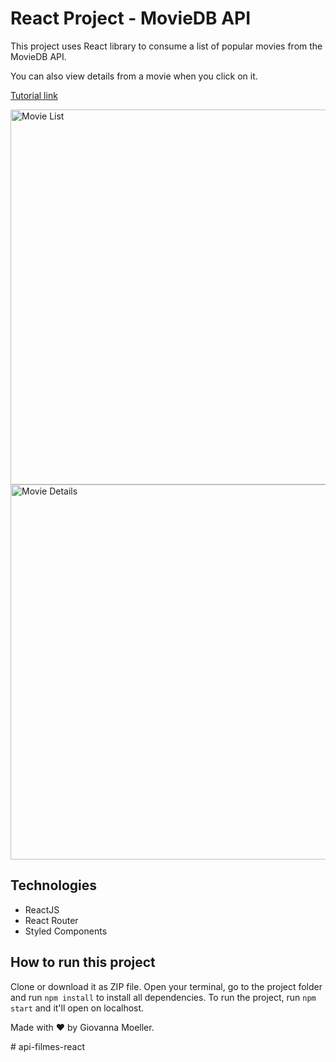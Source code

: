 # React Project - MovieDB API

This project uses React library to consume a list of popular movies from the MovieDB API. 

You can also view details from a movie when you click on it.

[Tutorial link](https://youtu.be/b6N29J_utw4)


<img width="600" alt="Movie List" src="https://user-images.githubusercontent.com/47362960/158064199-a45b266a-958d-465a-ad14-a2acfbb96f94.png">
<img width="600" alt="Movie Details" src="https://user-images.githubusercontent.com/47362960/158064211-f333a1f4-6e5a-4eef-b2d3-cd679d820dbd.png">


## Technologies
- ReactJS
- React Router
- Styled Components

## How to run this project
Clone or download it as ZIP file. Open your terminal, go to the project folder and run `npm install` to install all dependencies. 
To run the project, run `npm start` and it'll open on localhost.

Made with ❤️ by Giovanna Moeller.


#   a p i - f i l m e s - r e a c t  
 